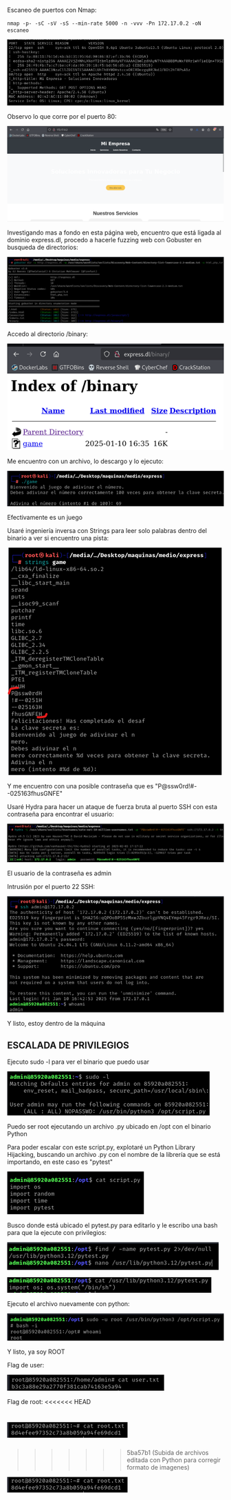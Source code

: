Escaneo de puertos con Nmap:
```
nmap -p- -sC -sV -sS --min-rate 5000 -n -vvv -Pn 172.17.0.2 -oN escaneo
```

![](../../../Images/Pasted%20image%2020250203170306.png)

Observo lo que corre por el puerto 80:

![](../../../Images/Pasted%20image%2020250203170346.png)

Investigando mas a fondo en esta página web, encuentro que está ligada al dominio express.dl, procedo a hacerle fuzzing web con Gobuster en busqueda de directorios:

![](../../../Images/Pasted%20image%2020250203171320.png)

Accedo al directorio /binary:

![](../../../Images/Pasted%20image%2020250203171350.png)

Me encuentro con un archivo, lo descargo y lo ejecuto:

![](../../../Images/Pasted%20image%2020250203171453.png)

Efectivamente es un juego

Usaré ingeniería inversa con Strings para leer solo palabras dentro del binario a ver si encuentro una pista:

![](../../../Images/Pasted%20image%2020250203171718.png)

Y me encuentro con una posible contraseña que es "P@ssw0rd!#--025163fhusGNFE"

Usaré Hydra para hacer un ataque de fuerza bruta al puerto SSH con esta contraseña para encontrar el usuario:

![](../../../Images/Pasted%20image%2020250203171825.png)

El usuario de la contraseña es admin

Intrusión por el puerto 22 SSH:

![](../../../Images/Pasted%20image%2020250203171909.png)

Y listo, estoy dentro de la máquina

## ESCALADA DE PRIVILEGIOS

Ejecuto sudo -l para ver el binario que puedo usar

![](../../../Images/Pasted%20image%2020250203171935.png)

Puedo ser root ejecutando un archivo .py ubicado en /opt con el binario Python

Para poder escalar con este script.py, explotaré un Python Library Hijacking, buscando un archivo .py con el nombre de la librería que se está importando, en este caso es "pytest"

![](../../../Images/Pasted%20image%2020250203172316.png)

Busco donde está ubicado el pytest.py para editarlo y le escribo una bash para que la ejecute con privilegios:

![](../../../Images/Pasted%20image%2020250203172705.png)

![](../../../Images/Pasted%20image%2020250203172934.png)

Ejecuto el archivo nuevamente con python:

![](../../../Images/Pasted%20image%2020250203172953.png)

Y listo, ya soy ROOT

Flag de user:

![](../../../Images/Pasted%20image%2020250203173045.png)

Flag de root:
<<<<<<< HEAD

![](../../../Images/Pasted%20image%2020250203173018.png)
=======
>>>>>>> 5ba57b1 (Subida de archivos editada con Python para corregir formato de imagenes)

![](../../../Images/Pasted%20image%2020250203173018.png)

